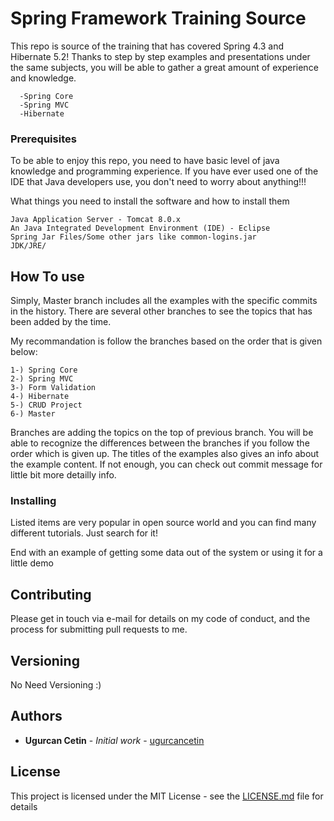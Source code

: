 # Spring Framework Training Source

This repo is source of the training that has covered Spring 4.3 and Hibernate 5.2!
Thanks to step by step examples and presentations under the same subjects, you will be able to gather a great amount 
of experience and knowledge.

```
  -Spring Core
  -Spring MVC
  -Hibernate
```

### Prerequisites

To be able to enjoy this repo, you need to have basic level of java knowledge and programming experience. If you have ever 
used one of the IDE that Java developers use, you don't need to worry about anything!!!

What things you need to install the software and how to install them

```
Java Application Server - Tomcat 8.0.x
An Java Integrated Development Environment (IDE) - Eclipse
Spring Jar Files/Some other jars like common-logins.jar
JDK/JRE/
```

## How To use

Simply, Master branch includes all the examples with the specific commits in the history. There are several other branches to see the topics that has been added by the time.

My recommandation is follow the branches based on the order that is given below:
```
1-) Spring Core
2-) Spring MVC
3-) Form Validation
4-) Hibernate
5-) CRUD Project
6-) Master
```
Branches are adding the topics on the top of previous branch. You will be able to recognize the differences between the branches if you follow the order which is given up. The titles of the examples also gives an info about the example content. 
If not enough, you can check out commit message for little bit more detailly info.

### Installing

Listed items are very popular in open source world and you can find many different tutorials. Just search for it!

End with an example of getting some data out of the system or using it for a little demo


## Contributing

Please get in touch via e-mail for details on my code of conduct, and the process for submitting pull requests to me.

## Versioning

No Need Versioning :)

## Authors

* **Ugurcan Cetin** - *Initial work* - [ugurcancetin](https://github.com/ugurcancetin)

## License

This project is licensed under the MIT License - see the [LICENSE.md](LICENSE.md) file for details

